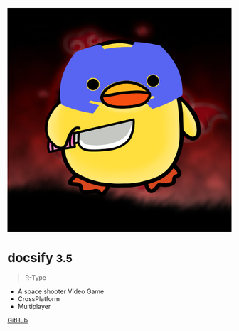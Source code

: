 ![logo](_media/Bot.png)

# docsify <small>3.5</small>

> R-Type

- A space shooter VIdeo Game
- CrossPlatform
- Multiplayer

[GitHub](https://github.com/Corent1P/R-Type)
